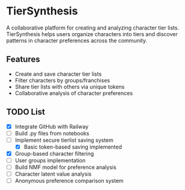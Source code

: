 # TierSynthesis

A collaborative platform for creating and analyzing character tier lists. TierSynthesis helps users organize characters into tiers and discover patterns in character preferences across the community.

## Features

- Create and save character tier lists
- Filter characters by groups/franchises
- Share tier lists with others via unique tokens
- Collaborative analysis of character preferences

## TODO List

- [x] Integrate GitHub with Railway
- [ ] Build .py files from notebooks
- [ ] Implement secure tierlist saving system
  - [x] Basic token-based saving implemented
- [x] Group-based character filtering
- [ ] User groups implementation
- [ ] Build NMF model for preference analysis
- [ ] Character latent value analysis
- [ ] Anonymous preference comparison system